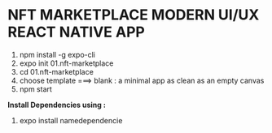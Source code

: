 # **NFT MARKETPLACE MODERN UI/UX REACT NATIVE APP**

1. npm install -g expo-cli
2. expo init 01.nft-marketplace
3. cd 01.nft-marketplace
4. choose template ===> blank : a minimal app as clean as an empty canvas
5. npm start

**Install Dependencies using :**

1. expo install namedependencie
